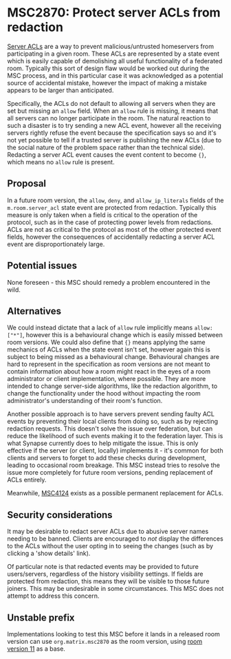 # MSC2870: Protect server ACLs from redaction

[Server ACLs](https://matrix.org/docs/spec/client_server/r0.6.1#server-access-control-lists-acls-for-rooms)
are a way to prevent malicious/untrusted homeservers from participating in a given room. These ACLs
are represented by a state event which is easily capable of demolishing all useful functionality of
a federated room. Typically this sort of design flaw would be worked out during the MSC process, and
in this particular case it was acknowledged as a potential source of accidental mistake, however the
impact of making a mistake appears to be larger than anticipated.

Specifically, the ACLs do not default to allowing all servers when they are set but missing an `allow`
field. When an `allow` rule is missing, it means that all servers can no longer participate in the
room. The natural reaction to such a disaster is to try sending a new ACL event, however all the
receiving servers rightly refuse the event because the specification says so and it's not yet
possible to tell if a trusted server is publishing the new ACLs (due to the social nature of the
problem space rather than the technical side). Redacting a server ACL event causes the event content
to become `{}`, which means no `allow` rule is present.

## Proposal

In a future room version, the `allow`, `deny`, and `allow_ip_literals` fields of the `m.room.server_acl`
state event are protected from redaction. Typically this measure is only taken when a field is critical
to the operation of the protocol, such as in the case of protecting power levels from redactions. ACLs
are not as critical to the protocol as most of the other protected event fields, however the consequences
of accidentally redacting a server ACL event are disproportionately large.

## Potential issues

None foreseen - this MSC should remedy a problem encountered in the wild.

## Alternatives

We could instead dictate that a lack of `allow` rule implicitly means `allow: ["*"]`, however this is
a behavioural change which is easily missed between room versions. We could also define that `{}` means
applying the same mechanics of ACLs when the state event isn't set, however again this is subject to
being missed as a behavioural change. Behavioural changes are hard to represent in the specification as
room versions are not meant to contain information about how a room might react in the eyes of a room
administrator or client implementation, where possible. They are more intended to change server-side
algorithms, like the redaction algorithm, to change the functionality under the hood without impacting
the room administrator's understanding of their room's function.

Another possible approach is to have servers prevent sending faulty ACL events by preventing their
local clients from doing so, such as by rejecting redaction requests. This doesn't solve the issue
over federation, but can reduce the likelihood of such events making it to the federation layer. This
is what Synapse currently does to help mitigate the issue. This is only effective if the server (or
client, locally) implements it - it's common for both clients and servers to forget to add these checks
during development, leading to occasional room breakage. This MSC instead tries to resolve the issue
more completely for future room versions, pending replacement of ACLs entirely.

Meanwhile, [MSC4124](https://github.com/matrix-org/matrix-spec-proposals/pull/4124) exists as a possible
permanent replacement for ACLs.

## Security considerations

It may be desirable to redact server ACLs due to abusive server names needing to be banned. Clients
are encouraged to *not* display the differences to the ACLs without the user opting in to seeing the
changes (such as by clicking a 'show details' link).

Of particular note is that redacted events may be provided to future users/servers, regardless of the
history visibility settings. If fields are protected from redaction, this means they will be visible
to those future joiners. This may be undesirable in some circumstances. This MSC does not attempt to
address this concern.

## Unstable prefix

Implementations looking to test this MSC before it lands in a released room version can use `org.matrix.msc2870`
as the room version, using [room version 11](https://spec.matrix.org/v1.9/rooms/v11/) as a base.
